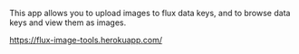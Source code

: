 This app allows you to upload images to flux data keys, and to browse data keys and view them as images.

https://flux-image-tools.herokuapp.com/